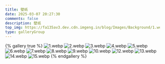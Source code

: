 ```yaml
---
title: 壁纸
date: 2025-03-07 20:27:30
comments: false
description: 壁纸
top_img: https://fa135av3.dev.cdn.imgeng.in/blog/Images/Background/1.webp
type: galleryGroup
---
```

{% gallery true %}
![1.webp](https://fa135av3.dev.cdn.imgeng.in/blog/Images/Background/1.webp)
![2.webp](https://fa135av3.dev.cdn.imgeng.in/blog/Images/Background/2.webp)
![3.webp](https://fa135av3.dev.cdn.imgeng.in/blog/Images/Background/3.webp)
![4.webp](https://fa135av3.dev.cdn.imgeng.in/blog/Images/Background/4.webp)
![5.webp](https://fa135av3.dev.cdn.imgeng.in/blog/Images/Background/5.webp)
![6.webp](https://fa135av3.dev.cdn.imgeng.in/blog/Images/Background/6.webp)
![7.webp](https://fa135av3.dev.cdn.imgeng.in/blog/Images/Background/7.webp)
![8.webp](https://fa135av3.dev.cdn.imgeng.in/blog/Images/Background/8.webp)
![9.webp](https://fa135av3.dev.cdn.imgeng.in/blog/Images/Background/9.webp)
![10.webp](https://fa135av3.dev.cdn.imgeng.in/blog/Images/Background/10.webp)
![12.webp](https://fa135av3.dev.cdn.imgeng.in/blog/Images/Background/12.webp)
![13.webp](https://fa135av3.dev.cdn.imgeng.in/blog/Images/Background/13.webp)
![14.webp](https://fa135av3.dev.cdn.imgeng.in/blog/Images/Background/14.webp)
![15.webp](https://fa135av3.dev.cdn.imgeng.in/blog/Images/Background/15.webp)
{% endgallery %}
